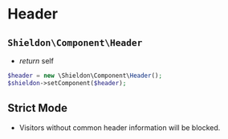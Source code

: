 # Header

## `Shieldon\Component\Header`

- *return* self

```php
$header = new \Shieldon\Component\Header();
$shieldon->setComponent($header);
```

## Strict Mode

- Visitors without common header information will be blocked.